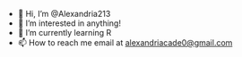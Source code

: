 - 👋 Hi, I’m @Alexandria213
- 👀 I’m interested in anything!
- 🌱 I’m currently learning R
- 📫 How to reach me email at alexandriacade0@gmail.com

<!---
Alexandria213/Alexandria213 is a ✨ special ✨ repository because its `README.md` (this file) appears on your GitHub profile.
You can click the Preview link to take a look at your changes.
--->
